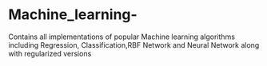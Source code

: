 # Machine_learning-
Contains all implementations of popular Machine learning algorithms including Regression, Classification,RBF Network and Neural Network along with regularized versions 
